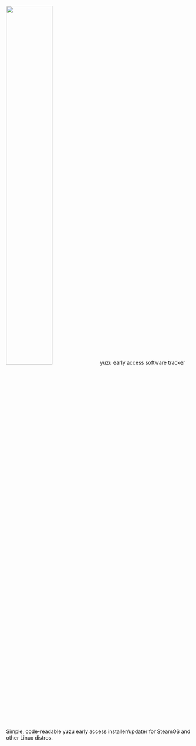 <img src="https://github.com/styromaniac/YEAST/assets/43807387/49ad866a-637b-456a-b045-083adb25026f" height=50%>
yuzu early access software tracker

Simple, code-readable yuzu early access installer/updater for SteamOS and other Linux distros.
